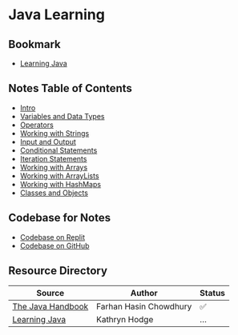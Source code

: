 # Java Learning

## Bookmark

- [Learning Java](https://www.linkedin.com/learning/learning-java-4/mapping-out-program-control-flow?autoSkip=true&autoplay=true&contextUrn=urn%3Ali%3AlyndaLearningPath%3A56d8919392015a1a081f9141&resume=false&u=76013930)

## Notes Table of Contents

- [Intro](./intro.md)
- [Variables and Data Types](./variables-and-data-types.md)
- [Operators](./operators.md)
- [Working with Strings](./working-with-strings.md)
- [Input and Output](./input-and-output.md)
- [Conditional Statements](./conditional-statements.md)
- [Iteration Statements](./loops.md)
- [Working with Arrays](./working-with-arrays.md)
- [Working with ArrayLists](./array-lists.md)
- [Working with HashMaps](./hash-maps.md)
- [Classes and Objects](./class-and-objects.md)

## Codebase for Notes

- [Codebase on Replit](https://replit.com/@brbryant2639/FirstJavaReplit#Main.java)
- [Codebase on GitHub](https://github.com/Bryantellius/JavaSandbox)

## Resource Directory

| Source                                                                                       | Author                 | Status |
| -------------------------------------------------------------------------------------------- | ---------------------- | ------ |
| [The Java Handbook](https://www.freecodecamp.org/news/the-java-handbook/)                    | Farhan Hasin Chowdhury | ✅     |
| [Learning Java](https://www.linkedin.com/learning/paths/become-a-java-programmer?u=76013930) | Kathryn Hodge          | …      |
